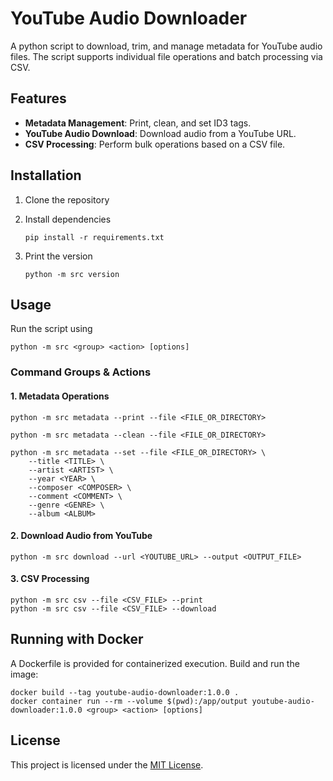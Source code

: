 # YouTube Audio Downloader

A python script to download, trim, and manage metadata for YouTube audio files. The script supports individual file operations and batch processing via CSV.

## Features

- **Metadata Management**: Print, clean, and set ID3 tags.
- **YouTube Audio Download**: Download audio from a YouTube URL.
- **CSV Processing**: Perform bulk operations based on a CSV file.

## Installation

1. Clone the repository

2. Install dependencies

   ```shell
   pip install -r requirements.txt
   ```

3. Print the version

   ```shell
   python -m src version
   ```

## Usage

Run the script using

```shell
python -m src <group> <action> [options]
```

### Command Groups & Actions

#### 1. Metadata Operations

```shell
python -m src metadata --print --file <FILE_OR_DIRECTORY>

python -m src metadata --clean --file <FILE_OR_DIRECTORY>

python -m src metadata --set --file <FILE_OR_DIRECTORY> \
    --title <TITLE> \
    --artist <ARTIST> \
    --year <YEAR> \
    --composer <COMPOSER> \
    --comment <COMMENT> \
    --genre <GENRE> \
    --album <ALBUM>
```

#### 2. Download Audio from YouTube

```shell
python -m src download --url <YOUTUBE_URL> --output <OUTPUT_FILE>
```

#### 3. CSV Processing

```shell
python -m src csv --file <CSV_FILE> --print
python -m src csv --file <CSV_FILE> --download
```

## Running with Docker

A Dockerfile is provided for containerized execution. Build and run the image:

```shell
docker build --tag youtube-audio-downloader:1.0.0 .
docker container run --rm --volume $(pwd):/app/output youtube-audio-downloader:1.0.0 <group> <action> [options]
```

## License

This project is licensed under the [MIT License](./LICENSE).
